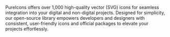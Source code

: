 PureIcons offers over 1,000 high-quality vector (SVG) icons for seamless integration into your digital and non-digital projects. Designed for simplicity, our open-source library empowers developers and designers with consistent, user-friendly icons and official packages to elevate your projects effortlessly.
